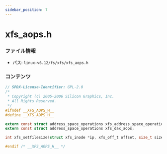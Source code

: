 ```yaml
---
sidebar_position: 7
---
```

# xfs_aops.h

### ファイル情報

- パス: `linux-v6.12/fs/xfs/xfs_aops.h`

### コンテンツ

```h
// SPDX-License-Identifier: GPL-2.0
/*
 * Copyright (c) 2005-2006 Silicon Graphics, Inc.
 * All Rights Reserved.
 */
#ifndef __XFS_AOPS_H__
#define __XFS_AOPS_H__

extern const struct address_space_operations xfs_address_space_operations;
extern const struct address_space_operations xfs_dax_aops;

int	xfs_setfilesize(struct xfs_inode *ip, xfs_off_t offset, size_t size);

#endif /* __XFS_AOPS_H__ */

```
